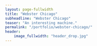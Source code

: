 ```yaml
---
layout: page-fullwidth
title: "Webster Chicago"
subheadline: "Webster Chicago"
teaser: "An interesting machine."
permalink: "/portfolio/webster-chicago/"
header:
    image_fullwidth: "header_drop.jpg"
---
```


